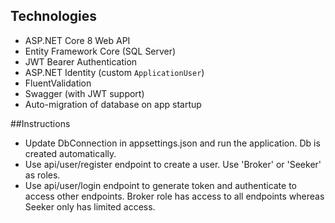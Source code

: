 ## Technologies
- ASP.NET Core 8 Web API
- Entity Framework Core (SQL Server)
- JWT Bearer Authentication
- ASP.NET Identity (custom `ApplicationUser`)
- FluentValidation
- Swagger (with JWT support)
- Auto-migration of database on app startup

##Instructions
- Update DbConnection in appsettings.json and run the application. Db is created automatically.
- Use api/user/register endpoint to create a user. Use 'Broker' or 'Seeker' as roles.
- Use api/user/login endpoint to generate token and authenticate to access other endpoints. Broker role has access to all endpoints whereas Seeker only has limited access.
